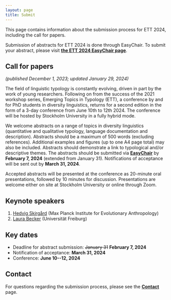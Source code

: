 ```yaml
---
layout: page
title: Submit
---
```


This page contains information about the submission process for ETT 2024, including the call for papers. 

Submission of abstracts for ETT 2024 is done through EasyChair. To submit your abstract, please visit [**the ETT 2024 EasyChair page**](https://easychair.org/conferences/?conf=ett2024).

## Call for papers
*(published December 1, 2023; updated January 29, 2024)*

The field of linguistic typology is constantly evolving, driven in part by the work of young researchers. Following on from the success of the 2021 workshop series, Emerging Topics in Typology (ETT), a conference by and for PhD students in diversity linguistics, returns for a second edition in the form of a 3-day conference from June 10th to 12th 2024. The conference will be hosted by Stockholm University in a fully hybrid mode. 

We welcome abstracts on a range of topics in diversity linguistics (quantitative and qualitative typology, language documentation and description). Abstracts should be a maximum of 500 words (excluding references). Additional examples and figures (up to one A4 page total) may also be included. Abstracts should demonstrate a link to typological and/or descriptive themes. 
The abstracts should be submitted via [**EasyChair**](https://easychair.org/conferences/?conf=ett2024) by **February 7, 2024** (extended from January 31). Notifications of acceptance will be sent out by **March 31, 2024**.

Accepted abstracts will be presented at the conference as 20-minute oral presentations, followed by 10 minutes for discussion. Presentations are welcome either on site at Stockholm University or online through Zoom.

## Keynote speakers
1. [Hedvig Skirgård](https://www.eva.mpg.de/linguistic-and-cultural-evolution/staff/hedvig-skirgard/) (Max Planck Institute for Evolutionary Anthropology)
2. [Laura Becker](https://www.linguistik.uni-freiburg.de/en/people/dr-laura-becker) (Universität Freiburg)

## Key dates
- Deadline for abstract submission: ~~January 31~~ **February 7, 2024**
- Notification of acceptance: **March 31, 2024**
- Conference: **June 10--12, 2024**

## Contact
For questions regarding the submission process, please see the [**Contact**](/contact) page.